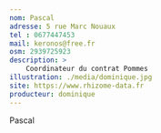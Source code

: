 ```yaml
---
nom: Pascal
adresse: 5 rue Marc Nouaux
tel : 0677447453
mail: keronos@free.fr
osm: 2939725923
description: >
    Coordinateur du contrat Pommes
illustration: ./media/dominique.jpg
site: https://www.rhizome-data.fr
producteur: dominique
---
```


Pascal
